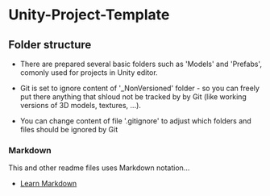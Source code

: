 # Unity-Project-Template

## Folder structure

* There are prepared several basic folders such as 'Models' and 'Prefabs', comonly used for projects in Unity editor. 

* Git is set to ignore content of '_NonVersioned' folder - so you can freely put there anything that shloud not be tracked by by Git (like working versions of 3D models, textures, ...).

* You can change content of file '.gitignore' to adjust which folders and files should be ignored by Git


### Markdown

This and other readme files uses Markdown notation...

* [Learn Markdown](http://daringfireball.net/projects/markdown/basics)